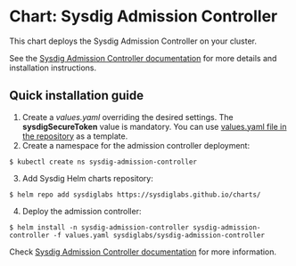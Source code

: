 # Chart: Sysdig Admission Controller

This chart deploys the Sysdig Admission Controller on your cluster.

See the [Sysdig Admission Controller documentation](https://sysdiglabs.github.io/sysdig-admission-controller/) for more details and installation instructions.

## Quick installation guide

1. Create a *values.yaml* overriding the desired settings. The **sysdigSecureToken** value is mandatory. You can use [values.yaml file in the repository](https://raw.githubusercontent.com/sysdiglabs/charts/master/charts/sysdig-admission-controller/values.yaml) as a template.
2. Create a namespace for the admission controller deployment:

```
$ kubectl create ns sysdig-admission-controller
```

3. Add Sysdig Helm charts repository:

```
$ helm repo add sysdiglabs https://sysdiglabs.github.io/charts/
```

4. Deploy the admission controller:

```
$ helm install -n sysdig-admission-controller sysdig-admission-controller -f values.yaml sysdiglabs/sysdig-admission-controller
```

Check [Sysdig Admission Controller documentation](https://sysdiglabs.github.io/sysdig-admission-controller/) for more information.
